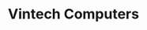 ---
title: "Vintech Computers"
url: /hyderabad/vintech-computers-lanco-hills-rd-ou-colony-manikonda/
shop: computer
---